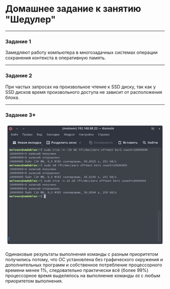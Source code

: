 # Домашнее задание к занятию "Шедулер"

---

### Задание 1

Замедляют работу компьютера в многозадачных системах операции сохранения контекста в оперативную память.

---

### Задание 2

При частых запросах на произвольное чтение к SSD диску, так как у SSD дисков время произвольного доступа не зависит от расположения блока.

---

### Задание 3*

![](images/2-05/task_3.png "Результаты")

Одинаковые результаты выполнения команды с разным приоритетом получились потому, что ОС установлена без графического окружения и дополнительных программ и собственное потребление процессорного времени менее 1%, следовательно практически всё (более 99%) процессорное время выделялось на выполнение команды `dd` с любым приоритетом выполнения.
